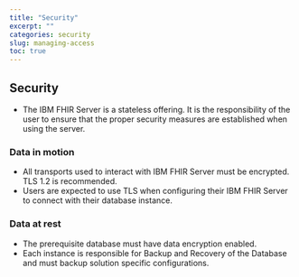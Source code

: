 ```yaml
---
title: "Security"
excerpt: ""
categories: security
slug: managing-access
toc: true
---
```


## Security

* The IBM FHIR Server is a stateless offering. It is the responsibility of the user to ensure that the proper security measures are established when using the server. 

### Data in motion

* All transports used to interact with IBM FHIR Server must be encrypted. TLS 1.2 is recommended. 
* Users are expected to use TLS when configuring their IBM FHIR Server to connect with their database instance.

### Data at rest

* The prerequisite database must have data encryption enabled.  
* Each instance is responsible for Backup and Recovery of the Database and must backup solution specific configurations.